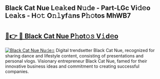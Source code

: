 ## Black Cat Nue L𝚎a𝚔ed N𝚞𝚍e - Part-LGc Vi𝚍𝚎o L𝚎a𝚔s - H𝚘𝚝 O𝚗𝚕yf𝚊ns P𝚑𝚘tos MhWB7

# <h2><a href="http://kf1j5q.oniu.top/?m=Black+Cat+Nue">🔗👉 🔴 Black Cat Nue P𝚑ot𝚘𝚜 V𝚒d𝚎o</a></h2>

[![Black Cat Nue Nu𝚍e𝚜](https://i.imgur.com/0qMVB7G.gif)](http://kf1j5q.oniu.top/?m=Black+Cat+Nue)
Digital trendsetter Black Cat Nue, recognized for sharing dance and lifestyle content, consisting of presentations and personal vlogs. Visionary entrepreneur Black Cat Nue, famed for their innovative business ideas and commitment to creating successful companies.  
